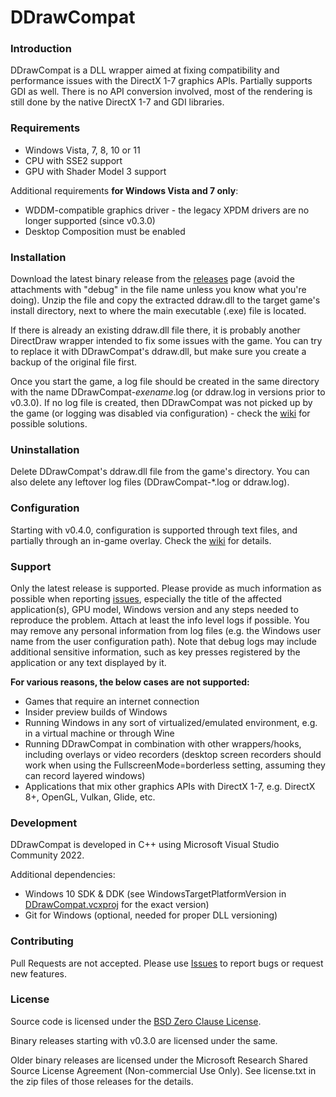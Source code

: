 # DDrawCompat

### Introduction
DDrawCompat is a DLL wrapper aimed at fixing compatibility and performance issues with the DirectX 1-7 graphics APIs. Partially supports GDI as well. There is no API conversion involved, most of the rendering is still done by the native DirectX 1-7 and GDI libraries.

### Requirements
- Windows Vista, 7, 8, 10 or 11
- CPU with SSE2 support
- GPU with Shader Model 3 support

Additional requirements **for Windows Vista and 7 only**:
- WDDM-compatible graphics driver - the legacy XPDM drivers are no longer supported (since v0.3.0)
- Desktop Composition must be enabled

### Installation

Download the latest binary release from the [releases](https://github.com/narzoul/DDrawCompat/releases) page (avoid the attachments with "debug" in the file name unless you know what you're doing). Unzip the file and copy the extracted ddraw.dll to the target game's install directory, next to where the main executable (.exe) file is located.

If there is already an existing ddraw.dll file there, it is probably another DirectDraw wrapper intended to fix some issues with the game. You can try to replace it with DDrawCompat's ddraw.dll, but make sure you create a backup of the original file first.

Once you start the game, a log file should be created in the same directory with the name DDrawCompat-*exename*.log (or ddraw.log in versions prior to v0.3.0). If no log file is created, then DDrawCompat was not picked up by the game (or logging was disabled via configuration) - check the [wiki](https://github.com/narzoul/DDrawCompat/wiki) for possible solutions.

### Uninstallation
Delete DDrawCompat's ddraw.dll file from the game's directory. You can also delete any leftover log files (DDrawCompat-\*.log or ddraw.log).

### Configuration
Starting with v0.4.0, configuration is supported through text files, and partially through an in-game overlay. Check the [wiki](https://github.com/narzoul/DDrawCompat/wiki) for details.

### Support
Only the latest release is supported. Please provide as much information as possible when reporting [issues](https://github.com/narzoul/DDrawCompat/issues), especially the title of the affected application(s), GPU model, Windows version and any steps needed to reproduce the problem. Attach at least the info level logs if possible. You may remove any personal information from log files (e.g. the Windows user name from the user configuration path). Note that debug logs may include additional sensitive information, such as key presses registered by the application or any text displayed by it.

**For various reasons, the below cases are not supported:**
- Games that require an internet connection
- Insider preview builds of Windows
- Running Windows in any sort of virtualized/emulated environment, e.g. in a virtual machine or through Wine
- Running DDrawCompat in combination with other wrappers/hooks, including overlays or video recorders (desktop screen recorders should work when using the FullscreenMode=borderless setting, assuming they can record layered windows)
- Applications that mix other graphics APIs with DirectX 1-7, e.g. DirectX 8+, OpenGL, Vulkan, Glide, etc.

### Development
DDrawCompat is developed in C++ using Microsoft Visual Studio Community 2022.

Additional dependencies:
- Windows 10 SDK & DDK (see WindowsTargetPlatformVersion in [DDrawCompat.vcxproj](DDrawCompat/DDrawCompat.vcxproj) for the exact version)
- Git for Windows (optional, needed for proper DLL versioning)

### Contributing
Pull Requests are not accepted. Please use [Issues](https://github.com/narzoul/DDrawCompat/issues) to report bugs or request new features.

### License
Source code is licensed under the [BSD Zero Clause License](LICENSE.txt).

Binary releases starting with v0.3.0 are licensed under the same.

Older binary releases are licensed under the Microsoft Research Shared Source License Agreement (Non-commercial Use Only). See license.txt in the zip files of those releases for the details.
